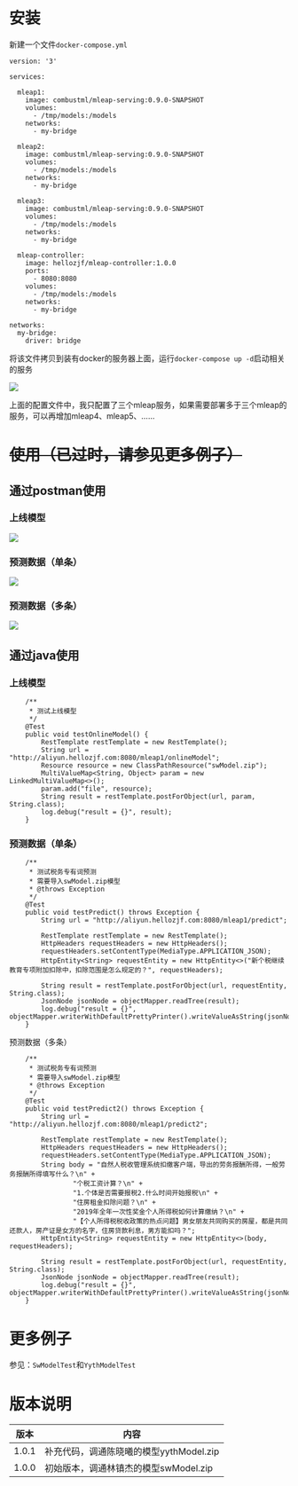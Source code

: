 # 安装

新建一个文件`docker-compose.yml`

```
version: '3'

services:

  mleap1:
    image: combustml/mleap-serving:0.9.0-SNAPSHOT
    volumes:
      - /tmp/models:/models
    networks:
      - my-bridge

  mleap2:
    image: combustml/mleap-serving:0.9.0-SNAPSHOT
    volumes:
      - /tmp/models:/models
    networks:
      - my-bridge

  mleap3:
    image: combustml/mleap-serving:0.9.0-SNAPSHOT
    volumes:
      - /tmp/models:/models
    networks:
      - my-bridge

  mleap-controller:
    image: hellozjf/mleap-controller:1.0.0
    ports:
      - 8080:8080
    volumes:
      - /tmp/models:/models
    networks:
      - my-bridge

networks:
  my-bridge:
    driver: bridge
```

将该文件拷贝到装有docker的服务器上面，运行`docker-compose up -d`启动相关的服务

![](https://aliyun.hellozjf.com:7004/uploads/2019/3/21/menu.saveimg.savepath20190321141927.jpg)

上面的配置文件中，我只配置了三个mleap服务，如果需要部署多于三个mleap的服务，可以再增加mleap4、mleap5、……

# ~~使用（已过时，请参见更多例子）~~

## 通过postman使用

### 上线模型

![](https://aliyun.hellozjf.com:7004/uploads/2019/3/21/menu.saveimg.savepath20190321142456.jpg)

### 预测数据（单条）

![](https://aliyun.hellozjf.com:7004/uploads/2019/3/21/menu.saveimg.savepath20190321142857.jpg)

### 预测数据（多条）

![](https://aliyun.hellozjf.com:7004/uploads/2019/3/21/menu.saveimg.savepath20190321143016.jpg)

## 通过java使用

### 上线模型

```
    /**
     * 测试上线模型
     */
    @Test
    public void testOnlineModel() {
        RestTemplate restTemplate = new RestTemplate();
        String url = "http://aliyun.hellozjf.com:8080/mleap1/onlineModel";
        Resource resource = new ClassPathResource("swModel.zip");
        MultiValueMap<String, Object> param = new LinkedMultiValueMap<>();
        param.add("file", resource);
        String result = restTemplate.postForObject(url, param, String.class);
        log.debug("result = {}", result);
    }
```

### 预测数据（单条）

```
    /**
     * 测试税务专有词预测
     * 需要导入swModel.zip模型
     * @throws Exception
     */
    @Test
    public void testPredict() throws Exception {
        String url = "http://aliyun.hellozjf.com:8080/mleap1/predict";

        RestTemplate restTemplate = new RestTemplate();
        HttpHeaders requestHeaders = new HttpHeaders();
        requestHeaders.setContentType(MediaType.APPLICATION_JSON);
        HttpEntity<String> requestEntity = new HttpEntity<>("新个税继续教育专项附加扣除中，扣除范围是怎么规定的？", requestHeaders);

        String result = restTemplate.postForObject(url, requestEntity, String.class);
        JsonNode jsonNode = objectMapper.readTree(result);
        log.debug("result = {}", objectMapper.writerWithDefaultPrettyPrinter().writeValueAsString(jsonNode));
    }
```

预测数据（多条）

```
    /**
     * 测试税务专有词预测
     * 需要导入swModel.zip模型
     * @throws Exception
     */
    @Test
    public void testPredict2() throws Exception {
        String url = "http://aliyun.hellozjf.com:8080/mleap1/predict2";

        RestTemplate restTemplate = new RestTemplate();
        HttpHeaders requestHeaders = new HttpHeaders();
        requestHeaders.setContentType(MediaType.APPLICATION_JSON);
        String body = "自然人税收管理系统扣缴客户端，导出的劳务报酬所得，一般劳务报酬所得填写什么？\n" +
                "个税工资计算？\n" +
                "1.个体是否需要报税2.什么时间开始报税\n" +
                "住房租金扣除问题？\n" +
                "2019年全年一次性奖金个人所得税如何计算缴纳？\n" +
                "【个人所得税税收政策的热点问题】男女朋友共同购买的房屋，都是共同还款人，房产证是女方的名字，住房贷款利息，男方能扣吗？";
        HttpEntity<String> requestEntity = new HttpEntity<>(body, requestHeaders);

        String result = restTemplate.postForObject(url, requestEntity, String.class);
        JsonNode jsonNode = objectMapper.readTree(result);
        log.debug("result = {}", objectMapper.writerWithDefaultPrettyPrinter().writeValueAsString(jsonNode));
    }
```

# 更多例子

参见：`SwModelTest`和`YythModelTest`

# 版本说明

| 版本  | 内容                                    |
| ----- | --------------------------------------- |
| 1.0.1 | 补充代码，调通陈晓曦的模型yythModel.zip |
| 1.0.0 | 初始版本，调通林镇杰的模型swModel.zip   |

